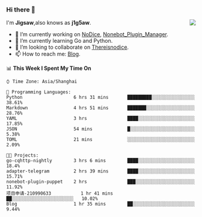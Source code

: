 ### Hi there 👋

<a href="#">
  <img align="right" src="https://github-readme-stats.vercel.app/api?username=j1g5awi&count_private=true&show_icons=true&title_color=80070B&text_color=B3B3B3&bg_color=212121&icon_color=80070B" />
</a>

I'm **Jigsaw**,also knows as **j1g5aw**.

- 🔭 I’m currently working on [NoDice](https://github.com/thereisnodice/nodice2), [Nonebot_Plugin_Manager](https://github.com/Jigsaw111/nonebot_plugin_manager).
- 🌱 I’m currently learning Go and Python.
- 👯 I’m looking to collaborate on [Thereisnodice](https://github.com/thereisnodice).
- 📫 How to reach me: [Blog](https://blog.maddestroyer.xyz/).

<!--START_SECTION:waka-->
📊 **This Week I Spent My Time On** 

```text
⌚︎ Time Zone: Asia/Shanghai

💬 Programming Languages: 
Python                   6 hrs 31 mins       █████████░░░░░░░░░░░░░░░░   38.61% 
Markdown                 4 hrs 51 mins       ███████░░░░░░░░░░░░░░░░░░   28.76% 
YAML                     3 hrs               ████░░░░░░░░░░░░░░░░░░░░░   17.85% 
JSON                     54 mins             █░░░░░░░░░░░░░░░░░░░░░░░░   5.38% 
TOML                     21 mins             ░░░░░░░░░░░░░░░░░░░░░░░░░   2.09%

🐱‍💻 Projects: 
go-cqhttp-nightly        3 hrs 6 mins        ████░░░░░░░░░░░░░░░░░░░░░   18.4% 
adapter-telegram         2 hrs 39 mins       ████░░░░░░░░░░░░░░░░░░░░░   15.71% 
nonebot-plugin-puppet    2 hrs               ███░░░░░░░░░░░░░░░░░░░░░░   11.92% 
项目申请-210990633           1 hr 41 mins        ██░░░░░░░░░░░░░░░░░░░░░░░   10.02% 
Blog                     1 hr 35 mins        ██░░░░░░░░░░░░░░░░░░░░░░░   9.44%

```


<!--END_SECTION:waka-->
